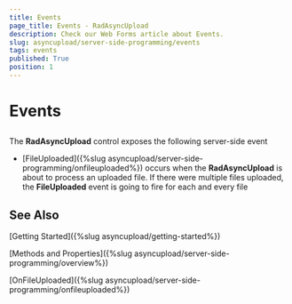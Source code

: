 ```yaml
---
title: Events
page_title: Events - RadAsyncUpload
description: Check our Web Forms article about Events.
slug: asyncupload/server-side-programming/events
tags: events
published: True
position: 1
---
```


# Events



## 

The **RadAsyncUpload** control exposes the following server-side event

* [FileUploaded]({%slug asyncupload/server-side-programming/onfileuploaded%}) occurs when the **RadAsyncUpload** is about to process an uploaded file. If there were multiple files uploaded, the **FileUploaded** event is going to fire for each and every file

## See Also

[Getting Started]({%slug asyncupload/getting-started%})

[Methods and Properties]({%slug asyncupload/server-side-programming/overview%})

[OnFileUploaded]({%slug asyncupload/server-side-programming/onfileuploaded%})
